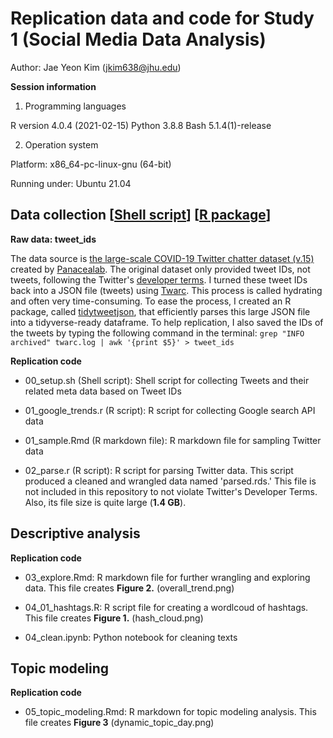 
# Replication data and code for Study 1 (Social Media Data Analysis)

Author: Jae Yeon Kim (jkim638@jhu.edu)

**Session information**

1. Programming languages

R version 4.0.4 (2021-02-15)
Python 3.8.8
Bash 5.1.4(1)-release

2. Operation system

Platform: x86_64-pc-linux-gnu (64-bit)

Running under: Ubuntu 21.04

## Data collection [[Shell script](https://github.com/jaeyk/covid19antiasian/blob/master/code/00_setup.sh)] [[R package](https://github.com/jaeyk/tidytweetjson)]

**Raw data: tweet_ids**

The data source is [the large-scale COVID-19 Twitter chatter dataset (v.15)](https://zenodo.org/record/3902855#.XvZFBXVKhEZ) created by [Panacealab](http://www.panacealab.org/). The original dataset only provided tweet IDs, not tweets, following the Twitter's [developer terms](https://developer.twitter.com/en/developer-terms/more-on-restricted-use-cases). I turned these tweet IDs back into a JSON file (tweets) using [Twarc](https://github.com/DocNow/twarc). This process is called hydrating and often very time-consuming. To ease the process, I created an R package, called [tidytweetjson](https://github.com/jaeyk/tidytweetjson), that efficiently parses this large JSON file into a tidyverse-ready dataframe. To help replication, I also saved the IDs of the tweets by typing the following command in the terminal: `grep "INFO archived" twarc.log | awk '{print $5}' > tweet_ids`

**Replication code**

* 00_setup.sh (Shell script): Shell script for collecting Tweets and their related meta data based on Tweet IDs

* 01_google_trends.r (R script): R script for collecting Google search API data

* 01_sample.Rmd (R markdown file): R markdown file for sampling Twitter data

* 02_parse.r (R script): R script for parsing Twitter data. This script produced a cleaned and wrangled data named 'parsed.rds.' This file is not included in this repository to not violate Twitter's Developer Terms. Also, its file size is quite large (**1.4 GB**).

## Descriptive analysis

**Replication code**

* 03_explore.Rmd: R markdown file for further wrangling and exploring data. This file creates **Figure 2.** (overall_trend.png)

* 04_01_hashtags.R: R script file for creating a wordlcoud of hashtags. This file creates **Figure 1.** (hash_cloud.png)

* 04_clean.ipynb: Python notebook for cleaning texts

## Topic modeling

**Replication code**

* 05_topic_modeling.Rmd: R markdown for topic modeling analysis. This file creates **Figure 3** (dynamic_topic_day.png)
